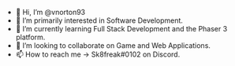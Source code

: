 - 👋 Hi, I’m @vnorton93
- 👀 I’m primarily interested in Software Development.  
- 🌱 I’m currently learning Full Stack Development and the Phaser 3 platform.
- 💞️ I’m looking to collaborate on Game and Web Applications.
- 📫 How to reach me -> Sk8freak#0102 on Discord.

<!---
vnorton93/vnorton93 is a ✨ special ✨ repository because its `README.md` (this file) appears on your GitHub profile.
You can click the Preview link to take a look at your changes.
--->
